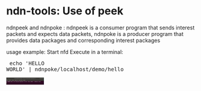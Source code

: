 # ndn-tools: Use of peek

ndnpeek and ndnpoke : ndnpeek is a consumer program that sends interest packets and expects data packets, ndnpoke is a producer program that provides data packages and corresponding interest packages
    
    
usage example:
    Start nfd
    Execute in a terminal:
    <pre>
    echo 'HELLO WORLD' | ndnpoke/localhost/demo/hello
    </pre>

<img src="https://github.com/syaifulahdan/Mini-NDN-Work/blob/main/Assignment%204:NDN-Essential-Tools/NDN-ETools-Node1/Image-ndn-tools-Node1/ndnpoke-itb.png" width="100">
